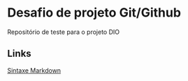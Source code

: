 # Desafio de projeto Git/Github

Repositório de teste para o projeto DIO

## Links

[Sintaxe Markdown](https://docs.pipz.com/central-de-ajuda/learning-center/guia-basico-de-markdown#open)
